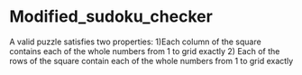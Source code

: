 Modified_sudoku_checker
=======================

A valid puzzle satisfies two properties: 1)Each column of the square contains each of the whole numbers from 1 to grid exactly 2) Each of the rows of the square contain each of the whole numbers from 1 to grid exactly
